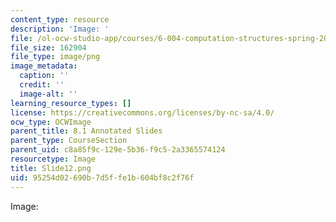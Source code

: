 ```yaml
---
content_type: resource
description: 'Image: '
file: /ol-ocw-studio-app/courses/6-004-computation-structures-spring-2017/95254d02690b7d5ffe1b604bf8c2f76f_Slide12.png
file_size: 162904
file_type: image/png
image_metadata:
  caption: ''
  credit: ''
  image-alt: ''
learning_resource_types: []
license: https://creativecommons.org/licenses/by-nc-sa/4.0/
ocw_type: OCWImage
parent_title: 8.1 Annotated Slides
parent_type: CourseSection
parent_uid: c8a85f9c-129e-5b36-f9c5-2a3365574124
resourcetype: Image
title: Slide12.png
uid: 95254d02-690b-7d5f-fe1b-604bf8c2f76f
---
```

Image: 